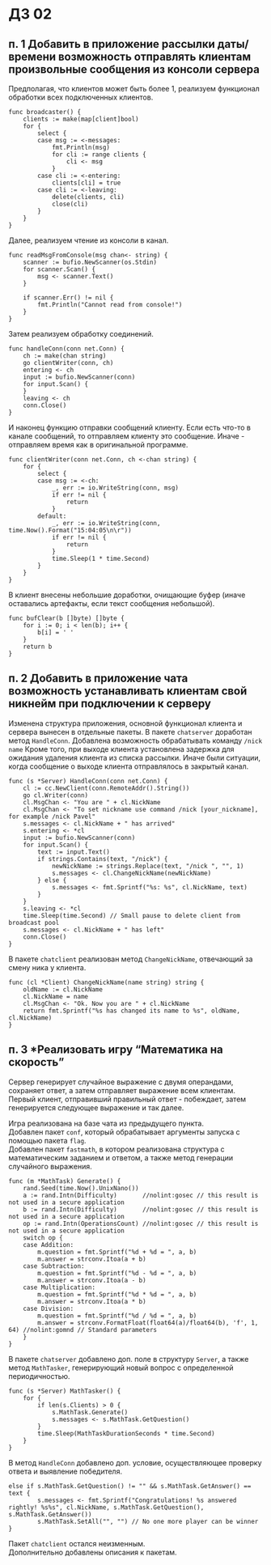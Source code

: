 # ДЗ 02
## п. 1 Добавить в приложение рассылки даты/времени возможность отправлять клиентам произвольные сообщения из консоли сервера
Предполагая, что клиентов может быть более 1, реализуем функционал обработки всех подключенных клиентов.
```golang
func broadcaster() {
	clients := make(map[client]bool)
	for {
		select {
		case msg := <-messages:
			fmt.Println(msg)
			for cli := range clients {
				cli <- msg
			}
		case cli := <-entering:
			clients[cli] = true
		case cli := <-leaving:
			delete(clients, cli)
			close(cli)
		}
	}
}
```

Далее, реализуем чтение из консоли в канал.
```golang
func readMsgFromConsole(msg chan<- string) {
	scanner := bufio.NewScanner(os.Stdin)
	for scanner.Scan() {
		msg <- scanner.Text()
	}

	if scanner.Err() != nil {
		fmt.Println("Cannot read from console!")
	}
}
```

Затем реализуем обработку соединений.
```golang
func handleConn(conn net.Conn) {
	ch := make(chan string)
	go clientWriter(conn, ch)
	entering <- ch
	input := bufio.NewScanner(conn)
	for input.Scan() {
	}
	leaving <- ch
	conn.Close()
}
```

И наконец функцию отправки сообщений клиенту. Если есть что-то в канале сообщений, то отправляем клиенту это сообщение.
Иначе - отправляем время как в оригинальной программе.

```golang
func clientWriter(conn net.Conn, ch <-chan string) {
	for {
		select {
		case msg := <-ch:
			_, err := io.WriteString(conn, msg)
			if err != nil {
				return
			}
		default:
			_, err := io.WriteString(conn, time.Now().Format("15:04:05\n\r"))
			if err != nil {
				return
			}
			time.Sleep(1 * time.Second)
		}
	}
}
```

В клиент внесены небольшие доработки, очищающие буфер (иначе оставались артефакты, если текст сообщения небольшой).
```golang
func bufClear(b []byte) []byte {
	for i := 0; i < len(b); i++ {
		b[i] = ' '
	}
	return b
}
```

## п. 2 Добавить в приложение чата возможность устанавливать клиентам свой никнейм при подключении к серверу
Изменена структура приложения, основной функционал клиента и сервера вынесен в отдельные пакеты.
В пакете `chatserver` доработан метод `HandleConn`.
Добавлена возможность обрабатывать команду `/nick name`
Кроме того, при выходе клиента установлена задержка для ожидания удаления клиента из списка рассылки.
Иначе были ситуации, когда сообщение о выходе клиента отправлялось в закрытый канал.
```golang
func (s *Server) HandleConn(conn net.Conn) {
	cl := cc.NewClient(conn.RemoteAddr().String())
	go cl.Writer(conn)
	cl.MsgChan <- "You are " + cl.NickName
	cl.MsgChan <- "To set nickname use command /nick [your_nickname], for example /nick Pavel"
	s.messages <- cl.NickName + " has arrived"
	s.entering <- *cl
	input := bufio.NewScanner(conn)
	for input.Scan() {
		text := input.Text()
		if strings.Contains(text, "/nick") {
			newNickName := strings.Replace(text, "/nick ", "", 1)
			s.messages <- cl.ChangeNickName(newNickName)
		} else {
			s.messages <- fmt.Sprintf("%s: %s", cl.NickName, text)
		}
	}
	s.leaving <- *cl
	time.Sleep(time.Second) // Small pause to delete client from broadcast pool
	s.messages <- cl.NickName + " has left"
	conn.Close()
}
```

В пакете `chatclient` реализован метод `ChangeNickName`, отвечающий за смену ника у клиента.
```golang
func (cl *Client) ChangeNickName(name string) string {
	oldName := cl.NickName
	cl.NickName = name
	cl.MsgChan <- "Ok. Now you are " + cl.NickName
	return fmt.Sprintf("%s has changed its name to %s", oldName, cl.NickName)
}

```

## п. 3 *Реализовать игру “Математика на скорость”
Cервер генерирует случайное выражение с двумя операндами, сохраняет ответ, а затем отправляет выражение всем клиентам.
Первый клиент, отправивший правильный ответ - побеждает, затем генерируется следующее выражение и так далее.  

Игра реализована на базе чата из предыдущего пункта.  
Добавлен пакет `conf`, который обрабатывает аргументы запуска с помощью пакета `flag`.  
Добавлен пакет `fastmath`, в котором реализована структура с математическим заданием и ответом, а также метод генерации
случайного выражения.
```golang
func (m *MathTask) Generate() {
	rand.Seed(time.Now().UnixNano())
	a := rand.Intn(Difficulty)       //nolint:gosec // this result is not used in a secure application
	b := rand.Intn(Difficulty)       //nolint:gosec // this result is not used in a secure application
	op := rand.Intn(OperationsCount) //nolint:gosec // this result is not used in a secure application
	switch op {
	case Addition:
		m.question = fmt.Sprintf("%d + %d = ", a, b)
		m.answer = strconv.Itoa(a + b)
	case Subtraction:
		m.question = fmt.Sprintf("%d - %d = ", a, b)
		m.answer = strconv.Itoa(a - b)
	case Multiplication:
		m.question = fmt.Sprintf("%d * %d = ", a, b)
		m.answer = strconv.Itoa(a * b)
	case Division:
		m.question = fmt.Sprintf("%d / %d = ", a, b)
		m.answer = strconv.FormatFloat(float64(a)/float64(b), 'f', 1, 64) //nolint:gomnd // Standard parameters
	}
}
```

В пакете `chatserver` добавлено доп. поле в структуру `Server`, а также метод `MathTasker`,
генерирующий новый вопрос с определенной периодичностью.
```golang
func (s *Server) MathTasker() {
	for {
		if len(s.Clients) > 0 {
			s.MathTask.Generate()
			s.messages <- s.MathTask.GetQuestion()
		}
		time.Sleep(MathTaskDurationSeconds * time.Second)
	}
}
```

В метод `HandleConn` добавлено доп. условие, осуществляющее проверку ответа и выявление победителя.  
```golang
else if s.MathTask.GetQuestion() != "" && s.MathTask.GetAnswer() == text {
        s.messages <- fmt.Sprintf("Congratulations! %s answered rightly! %s%s", cl.NickName, s.MathTask.GetQuestion(), s.MathTask.GetAnswer())
        s.MathTask.SetAll("", "") // No one more player can be winner
}
```

Пакет `chatclient` остался неизменным.  
Дополнительно добавлены описания к пакетам.
